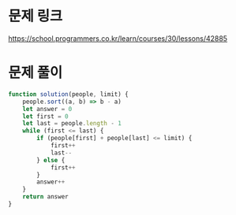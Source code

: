 # 문제 링크

https://school.programmers.co.kr/learn/courses/30/lessons/42885

# 문제 풀이

```js
function solution(people, limit) {
    people.sort((a, b) => b - a)
    let answer = 0
    let first = 0
    let last = people.length - 1
    while (first <= last) {
        if (people[first] + people[last] <= limit) {
            first++
            last--
        } else {
            first++
        }
        answer++
    }
    return answer
}
``` 
